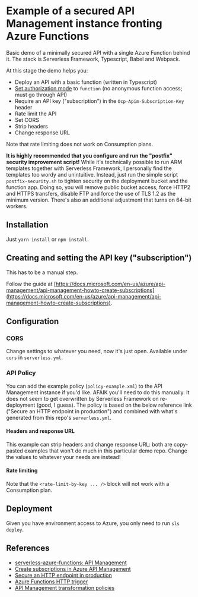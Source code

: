 # Example of a secured API Management instance fronting Azure Functions

Basic demo of a minimally secured API with a single Azure Function behind it. The stack is Serverless Framework, Typescript, Babel and Webpack.

At this stage the demo helps you:

- Deploy an API with a basic function (written in Typescript)
- [Set authorization mode](https://docs.microsoft.com/en-us/azure/azure-functions/functions-bindings-http-webhook-trigger?tabs=javascript#configuration) to `function` (no anonymous function access; must go through API)
- Require an API key ("subscription") in the `Ocp-Apim-Subscription-Key` header
- Rate limit the API
- Set CORS
- Strip headers
- Change response URL

Note that rate limiting does not work on Consumption plans.

**It is highly recommended that you configure and run the "postfix" security improvement script!** While it's technically possible to run ARM templates together with Serverless Framework, I personally find the templates too wordy and unintuitive. Instead, just run the simple script `postfix-security.sh` to tighten security on the deployment bucket and the function app. Doing so, you will remove public bucket access, force HTTP2 and HTTPS transfers, disable FTP and force the use of TLS 1.2 as the minimum version. There's also an additional adjustment that turns on 64-bit workers.

## Installation

Just `yarn install` or `npm install`.

## Creating and setting the API key ("subscription")

This has to be a manual step.

Follow the guide at [https://docs.microsoft.com/en-us/azure/api-management/api-management-howto-create-subscriptions](https://docs.microsoft.com/en-us/azure/api-management/api-management-howto-create-subscriptions).

## Configuration

### CORS

Change settings to whatever you need, now it's just open. Available under `cors` in `serverless.yml`.

### API Policy

You can add the example policy (`policy-example.xml`) to the API Management instance if you'd like. AFAIK you'll need to do this manually. It does not seem to get overwritten by Serverless Framework on re-deployment (good, I guess). The policy is based on the below reference link ("Secure an HTTP endpoint in production") and combined with what's generated from this repo's `serverless.yml`.

#### Headers and response URL

This example can strip headers and change response URL: both are copy-pasted examples that won't do much in this particular demo repo. Change the values to whatever your needs are instead!

#### Rate limiting

Note that the `<rate-limit-by-key ... />` block will not work with a Consumption plan.

## Deployment

Given you have environment access to Azure, you only need to run `sls deploy`.

## References

- [serverless-azure-functions: API Management](https://github.com/serverless/serverless-azure-functions/blob/master/docs/examples/apim.md)
- [Create subscriptions in Azure API Management](https://docs.microsoft.com/en-us/azure/api-management/api-management-howto-create-subscriptions)
- [Secure an HTTP endpoint in production](https://docs.microsoft.com/en-us/azure/azure-functions/functions-bindings-http-webhook-trigger?tabs=javascript#secure-an-http-endpoint-in-production)
- [Azure Functions HTTP trigger](https://docs.microsoft.com/en-us/azure/azure-functions/functions-bindings-http-webhook-trigger?tabs=javascript#configuration)
- [API Management transformation policies](https://docs.microsoft.com/en-us/azure/api-management/api-management-transformation-policies)
